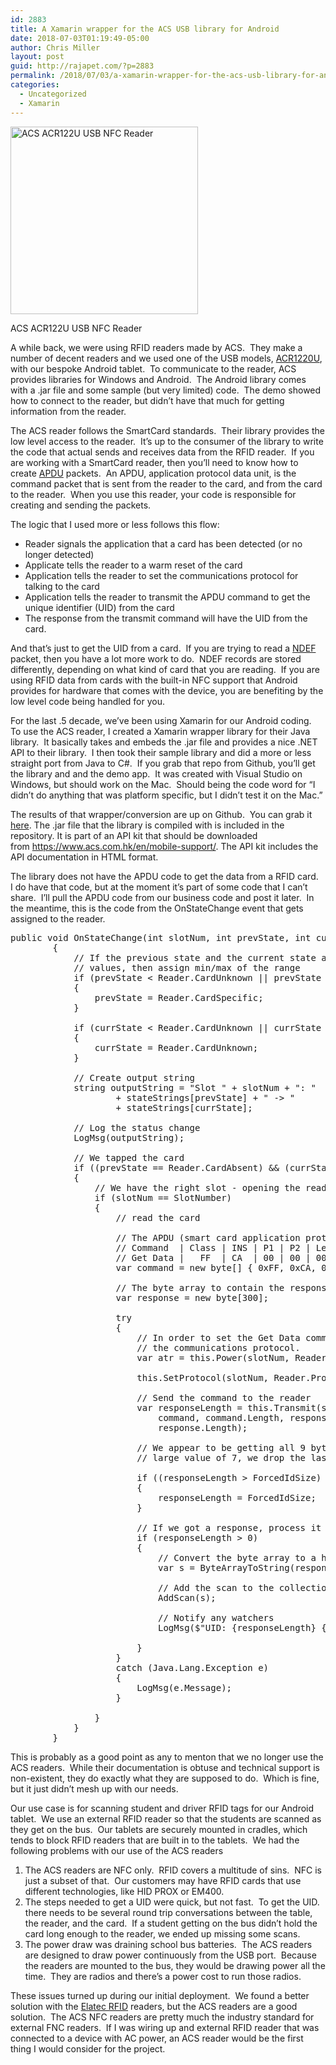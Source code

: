 ```yaml
---
id: 2883
title: A Xamarin wrapper for the ACS USB library for Android
date: 2018-07-03T01:19:49-05:00
author: Chris Miller
layout: post
guid: http://rajapet.com/?p=2883
permalink: /2018/07/03/a-xamarin-wrapper-for-the-acs-usb-library-for-android/
categories:
  - Uncategorized
  - Xamarin
---
```

<div style="width: 310px" class="wp-caption alignnone">
  <a href="https://www.acs.com.hk/en/products/3/acr122u-usb-nfc-reader/"><img loading="lazy" class="size-medium" src="https://i1.wp.com/photos.smugmug.com/photos/i-g4GgjFj/0/fa5e2c6c/S/i-g4GgjFj-S.png?resize=300%2C300&#038;ssl=1" alt="ACS ACR122U USB NFC Reader" width="300" height="300" data-recalc-dims="1" /></a>
  
  <p class="wp-caption-text">
    ACS ACR122U USB NFC Reader
  </p>
</div>

A while back, we were using RFID readers made by ACS.  They make a number of decent readers and we used one of the USB models, [ACR1220U](https://www.acs.com.hk/en/products/3/acr122u-usb-nfc-reader/), with our bespoke Android tablet.  To communicate to the reader, ACS provides libraries for Windows and Android.  The Android library comes with a .jar file and some sample (but very limited) code.  The demo showed how to connect to the reader, but didn&#8217;t have that much for getting information from the reader.

The ACS reader follows the SmartCard standards.  Their library provides the low level access to the reader.  It&#8217;s up to the consumer of the library to write the code that actual sends and receives data from the RFID reader.  If you are working with a SmartCard reader, then you&#8217;ll need to know how to create [APDU](https://en.wikipedia.org/wiki/Smart_card_application_protocol_data_unit) packets.  An APDU, application protocol data unit, is the command packet that is sent from the reader to the card, and from the card to the reader.  When you use this reader, your code is responsible for creating and sending the packets.

The logic that I used more or less follows this flow:

  * Reader signals the application that a card has been detected (or no longer detected)
  * Applicate tells the reader to a warm reset of the card
  * Application tells the reader to set the communications protocol for talking to the card
  * Application tells the reader to transmit the APDU command to get the unique identifier (UID) from the card
  * The response from the transmit command will have the UID from the card.

And that&#8217;s just to get the UID from a card.  If you are trying to read a [NDEF](https://gototags.com/nfc/ndef/) packet, then you have a lot more work to do.  NDEF records are stored differently, depending on what kind of card that you are reading.  If you are using RFID data from cards with the built-in NFC support that Android provides for hardware that comes with the device, you are benefiting by the low level code being handled for you.

For the last .5 decade, we&#8217;ve been using Xamarin for our Android coding.  To use the ACS reader, I created a Xamarin wrapper library for their Java library.  It basically takes and embeds the .jar file and provides a nice .NET API to their library.  I then took their sample library and did a more or less straight port from Java to C#.  If you grab that repo from Github, you&#8217;ll get the library and and the demo app.  It was created with Visual Studio on Windows, but should work on the Mac.  Should being the code word for &#8220;I didn&#8217;t do anything that was platform specific, but I didn&#8217;t test it on the Mac.&#8221;

The results of that wrapper/conversion are up on Github.  You can grab it [here](https://github.com/anotherlab/Xamarin-ACS-Smartcard-USB). The .jar file that the library is compiled with is included in the repository. It is part of an API kit that should be downloaded from <a href="https://www.acs.com.hk/en/mobile-support/" rel="nofollow">https://www.acs.com.hk/en/mobile-support/</a>. The API kit includes the API documentation in HTML format.

The library does not have the APDU code to get the data from a RFID card.  I do have that code, but at the moment it&#8217;s part of some code that I can&#8217;t share.  I&#8217;ll pull the APDU code from our business code and post it later.  In the meantime, this is the code from the OnStateChange event that gets assigned to the reader.

<pre class="brush: csharp; title: ; notranslate" title="">public void OnStateChange(int slotNum, int prevState, int currState)
        {
            // If the previous state and the current state are outside the range of allowable
            // values, then assign min/max of the range
            if (prevState &lt; Reader.CardUnknown || prevState &gt; Reader.CardSpecific)
            {
                prevState = Reader.CardSpecific;
            }

            if (currState &lt; Reader.CardUnknown || currState &gt; Reader.CardSpecific)
            {
                currState = Reader.CardUnknown;
            }

            // Create output string
            string outputString = "Slot " + slotNum + ": "
                    + stateStrings[prevState] + " -&gt; "
                    + stateStrings[currState];

            // Log the status change
            LogMsg(outputString);

            // We tapped the card
            if ((prevState == Reader.CardAbsent) && (currState == Reader.CardPresent))
            {
                // We have the right slot - opening the reader generates a spurious StateChange event
                if (slotNum == SlotNumber)
                {
                    // read the card

                    // The APDU (smart card application protocol data unit) byte array to get the UID from the card
                    // Command  | Class | INS | P1 | P2 | Le
                    // Get Data |   FF  | CA  | 00 | 00 | 00
                    var command = new byte[] { 0xFF, 0xCA, 0x00, 0x00, 0x00 };

                    // The byte array to contain the response
                    var response = new byte[300];

                    try
                    {
                        // In order to set the Get Data command to the card, we need to send a warm reset, followed by setting
                        // the communications protocol.
                        var atr = this.Power(slotNum, Reader.CardWarmReset);

                        this.SetProtocol(slotNum, Reader.ProtocolT0 | Reader.ProtocolT1);

                        // Send the command to the reader
                        var responseLength = this.Transmit(slotNum,
                            command, command.Length, response,
                            response.Length);

                        // We appear to be getting all 9 bytes of a 7 byte identifier.  Since 9 would be considered a too
                        // large value of 7, we drop the last 2 bytes

                        if ((responseLength &gt; ForcedIdSize) && (ForcedIdSize &gt; 0))
                        {
                            responseLength = ForcedIdSize;
                        }

                        // If we got a response, process it
                        if (responseLength &gt; 0)
                        {
                            // Convert the byte array to a hex string
                            var s = ByteArrayToString(response, responseLength);

                            // Add the scan to the collection and notify any watchers
                            AddScan(s);

                            // Notify any watchers
                            LogMsg($"UID: {responseLength} {s}");

                        }
                    }
                    catch (Java.Lang.Exception e)
                    {
                        LogMsg(e.Message);
                    }

                }
            }
        }
</pre>

This is probably as a good point as any to menton that we no longer use the ACS readers.  While their documentation is obtuse and technical support is non-existent, they do exactly what they are supposed to do.  Which is fine, but it just didn&#8217;t mesh up with our needs.

Our use case is for scanning student and driver RFID tags for our Android tablet.  We use an external RFID reader so that the students are scanned as they get on the bus.  Our tablets are securely mounted in cradles, which tends to block RFID readers that are built in to the tablets.  We had the following problems with our use of the ACS readers

  1. The ACS readers are NFC only.  RFID covers a multitude of sins.  NFC is just a subset of that.  Our customers may have RFID cards that use different technologies, like HID PROX or EM400.
  2. The steps needed to get a UID were quick, but not fast.  To get the UID. there needs to be several round trip conversations between the table, the reader, and the card.  If a student getting on the bus didn&#8217;t hold the card long enough to the reader, we ended up missing some scans.
  3. The power draw was draining school bus batteries.  The ACS readers are designed to draw power continuously from the USB port.  Because the readers are mounted to the bus, they would be drawing power all the time.  They are radios and there&#8217;s a power cost to run those radios.

These issues turned up during our initial deployment.  We found a better solution with the [Elatec RFID](https://www.elatec-rfid.com/en/products/rfid-readerwriter-with-antenna/multi-frequency/twn4-multitech/) readers, but the ACS readers are a good solution.  The ACS NFC readers are pretty much the industry standard for external FNC readers.  If I was wiring up and external RFID reader that was connected to a device with AC power, an ACS reader would be the first thing I would consider for the project.